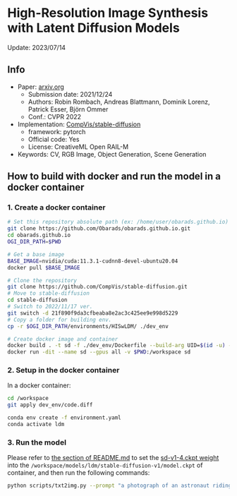 # High-Resolution Image Synthesis with Latent Diffusion Models

Update: 2023/07/14

## Info
- Paper: [arxiv.org](https://arxiv.org/abs/2112.10752)
  - Submission date: 2021/12/24
  - Authors: Robin Rombach, Andreas Blattmann, Dominik Lorenz, Patrick Esser, Björn Ommer
  - Conf.: CVPR 2022
- Implementation: [CompVis/stable-diffusion](https://github.com/CompVis/stable-diffusion)
  - framework: pytorch
  - Official code: Yes
  - License: CreativeML Open RAIL-M
- Keywords: CV, RGB Image, Object Generation, Scene Generation

## How to build with docker and run the model in a docker container
### 1. Create a docker container
```bash
# Set this repository absolute path (ex: /home/user/obarads.github.io)
git clone https://github.com/Obarads/obarads.github.io.git
cd obarads.github.io
OGI_DIR_PATH=$PWD

# Get a base image
BASE_IMAGE=nvidia/cuda:11.3.1-cudnn8-devel-ubuntu20.04
docker pull $BASE_IMAGE

# Clone the repository
git clone https://github.com/CompVis/stable-diffusion.git
# Move to stable-diffusion
cd stable-diffusion
# Switch to 2022/11/17 ver.
git switch -d 21f890f9da3cfbeaba8e2ac3c425ee9e998d5229
# Copy a folder for building env.
cp -r $OGI_DIR_PATH/environments/HISwLDM/ ./dev_env

# Create docker image and container
docker build . -t sd -f ./dev_env/Dockerfile --build-arg UID=$(id -u) --build-arg GID=$(id -g) --build-arg BASE_IMAGE=$BASE_IMAGE
docker run -dit --name sd --gpus all -v $PWD:/workspace sd
```

### 2. Setup in the docker container
In a docker container:
```bash
cd /workspace
git apply dev_env/code.diff

conda env create -f environment.yaml
conda activate ldm
```

### 3. Run the model
Please refer to [the section of README.md](https://github.com/CompVis/stable-diffusion#stable-diffusion-v1) to set the [sd-v1-4.ckpt weight](https://huggingface.co/CompVis/stable-diffusion-v-1-4-original) into the `/workspace/models/ldm/stable-diffusion-v1/model.ckpt` of container, and then run the following commands:

```bash
python scripts/txt2img.py --prompt "a photograph of an astronaut riding a horse" --plms 
```
